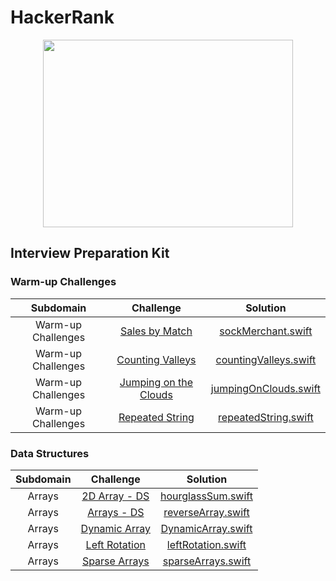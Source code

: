 # HackerRank

<a href="https://www.hackerrank.com/kawtharmujahed?hr_r=1">
<p align="center">
<img src="https://user-images.githubusercontent.com/29129003/96599001-206aed80-12f8-11eb-9cbf-9ab1eca1f8f5.png" width="400" height="300" url="https://www.hackerrank.com/kawtharmujahed?hr_r=1">
</p>
</a>


## Interview Preparation Kit

### Warm-up Challenges

| Subdomain       | Challenge        |  Solution |
| :-------------: |:--------------:   | :-------:|
| Warm-up Challenges |[Sales by Match](https://www.hackerrank.com/challenges/sock-merchant)|[sockMerchant.swift](https://github.com/kaltamimi/HackerRank-Swift/blob/main/interview%20preparation%20kit/WarmUp/sockMerchant.swift)|
| Warm-up Challenges |[Counting Valleys](https://www.hackerrank.com/challenges/counting-valleys)|[countingValleys.swift](https://github.com/kaltamimi/HackerRank-Swift/blob/main/interview%20preparation%20kit/WarmUp/countingValleys.swift)|
| Warm-up Challenges |[Jumping on the Clouds](https://www.hackerrank.com/challenges/jumping-on-the-clouds)|[jumpingOnClouds.swift](https://github.com/kaltamimi/HackerRank-Swift/blob/main/interview%20preparation%20kit/WarmUp/jumpingOnClouds.swift)|
| Warm-up Challenges |[Repeated String](https://www.hackerrank.com/challenges/repeated-string)|[repeatedString.swift](https://github.com/kaltamimi/HackerRank-Swift/blob/main/interview%20preparation%20kit/WarmUp/repeatedString.swift)|



### Data Structures
| Subdomain       | Challenge        |  Solution |
| :-------------: |:--------------:   | :-------:|
| Arrays |[2D Array - DS](https://www.hackerrank.com/challenges/2d-array)|[hourglassSum.swift](https://github.com/kaltamimi/HackerRank-Swift/blob/main/DataStructures/Arrays/hourglassSum.swift)|
| Arrays |[Arrays - DS](https://www.hackerrank.com/challenges/arrays-ds)|[reverseArray.swift](https://github.com/kaltamimi/HackerRank-Swift/blob/main/DataStructures/Arrays/reverseArray.swift)|
| Arrays |[Dynamic Array](https://www.hackerrank.com/challenges/dynamic-array)|[DynamicArray.swift](https://github.com/kaltamimi/HackerRank-Swift/blob/main/DataStructures/Arrays/DynamicArray.swift)|
| Arrays |[Left Rotation](https://www.hackerrank.com/challenges/array-left-rotation)|[leftRotation.swift](https://github.com/kaltamimi/HackerRank-Swift/blob/main/DataStructures/Arrays/leftRotation.swift)|
| Arrays |[Sparse Arrays](https://www.hackerrank.com/challenges/sparse-arrays)|[sparseArrays.swift](https://github.com/kaltamimi/HackerRank-Swift/blob/main/DataStructures/Arrays/sparseArrays.swift)|
